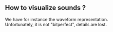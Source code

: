 ## How to visualize sounds ?

We have for instance the waveform representation.
\
Unfortunately, it is not "bitperfect", details are lost.
